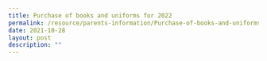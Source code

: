 ```yaml
---
title: Purchase of books and uniforms for 2022
permalink: /resource/parents-information/Purchase-of-books-and-uniforms-for-2022
date: 2021-10-28
layout: post
description: ""
---
```


